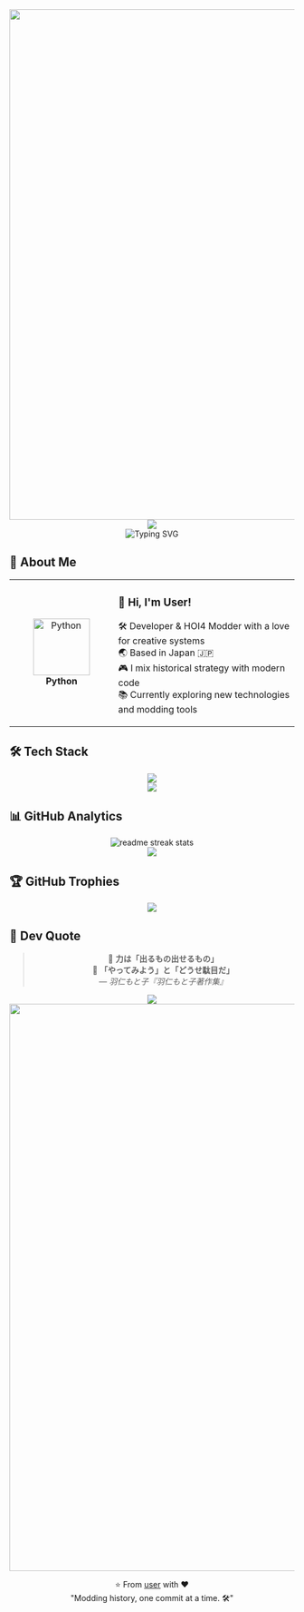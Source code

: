 <div align="center">
  <img src="https://user-images.githubusercontent.com/74038190/212284100-561aa473-3905-4a80-b561-0d28506553ee.gif" width="900">
</div>

<div align="center">
  <img src="https://capsule-render.vercel.app/api?type=waving&color=gradient&customColorList=0,2,2,5,30&height=150&section=header&animation=twinkling" />
</div>

<div align="center">
  <img src="https://readme-typing-svg.herokuapp.com?font=Fira+Code&size=32&duration=2800&pause=2000&color=A9FEF7&center=true&vCenter=true&width=600&lines=Hey+there!+I'm+User+%F0%9F%91%8B;HOI4+Modder+%26+Programmer+%E2%9C%A8;Always+Learning+New+Things+%F0%9F%93%9A" alt="Typing SVG" />
</div>

## 🌟 About Me

<div align="center">

<table>
<tr>
<td width="200" align="center">
<img src="https://skillicons.dev/icons?i=python" width="100" height="100" alt="Python" />
<br><strong>Python</strong>
</td>
<td width="400" align="left">

### 👋 Hi, I'm User!

🛠️ Developer & HOI4 Modder with a love for creative systems  
🌏 Based in Japan 🇯🇵  
🎮 I mix historical strategy with modern code  
📚 Currently exploring new technologies and modding tools  

</td>
</tr>
</table>

</div>

## 🛠️ Tech Stack

<div align="center">
<img src="https://skillicons.dev/icons?i=python,java,kotlin,swift,html,css,js,c,cs" />
<br>
<img src="https://img.shields.io/badge/HOI4%20Modding-Strategy%20Games-critical?style=for-the-badge&logo=paradox-interactive&logoColor=white" />
</div>

## 📊 GitHub Analytics

<div align="center">
  <img src="https://github-readme-streak-stats.herokuapp.com/?user=user&theme=transparent&border_radius=10&starting_year=2020" alt="readme streak stats" />
</div>

<div align="center">
  <img src="https://github-readme-activity-graph.vercel.app/graph?username=user&custom_title=User's%20GitHub%20Activity%20Graph&bg_color=0d1117&color=58a6ff&line=58a6ff&point=58a6ff&area=true&hide_border=true&hide=issues&area_color=9bd3f7&custom_title=Contribution+Graph+(Including+Push+Commits)" />
</div>

## 🏆 GitHub Trophies

<div align="center">
  <img src="https://github-profile-trophy.vercel.app/?username=user&theme=transparent&no-frame=true&no-bg=false&margin-w=4&column=7&rank=SECRET,SSS,SS,S,AAA,AA,A,B,C&title=Commit,Commits" />
</div>

## 💭 Dev Quote

<div align="center">

> 💬 **力は「出るもの出せるもの」**  
> 💬 **「やってみよう」と「どうせ駄目だ」**  
> ― *羽仁もと子『羽仁もと子著作集』*

</div>

<div align="center">
  <img src="https://capsule-render.vercel.app/api?type=waving&color=gradient&customColorList=0,2,2,5,30&height=120&section=footer&animation=twinkling" />
</div>

<div align="center">
  <img src="https://user-images.githubusercontent.com/74038190/212284115-f47cd8ff-2ffb-4b04-b5bf-4d1c14c0247f.gif" width="1000">
  
  ⭐ From [user](https://github.com/user) with ❤️  
  "Modding history, one commit at a time. 🛠️"
</div>
